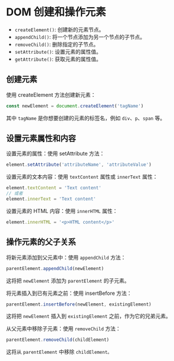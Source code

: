 # DOM 创建和操作元素

- `createElement()`: 创建新的元素节点。
- `appendChild()`: 将一个节点添加为另一个节点的子节点。
- `removeChild()`: 删除指定的子节点。
- `setAttribute()`: 设置元素的属性值。
- `getAttribute()`: 获取元素的属性值。

## 创建元素

使用 createElement 方法创建新元素：

```js
const newElement = document.createElement('tagName')
```

其中 `tagName` 是你想要创建的元素的标签名，例如 `div`、`p`、`span` 等。

## 设置元素属性和内容

设置元素的属性：使用 setAttribute 方法：

```js
element.setAttribute('attributeName', 'attributeValue')
```

设置元素的文本内容：使用 `textContent` 属性或 `innerText` 属性：

```js
element.textContent = 'Text content'
// 或者
element.innerText = 'Text content'
```

设置元素的 HTML 内容：使用 `innerHTML` 属性：

```js
element.innerHTML = '<p>HTML content</p>'
```

## 操作元素的父子关系

将新元素添加到父元素中：使用 `appendChild` 方法：

```js
parentElement.appendChild(newElement)
```

这将把 `newElement` 添加为 `parentElement` 的子元素。

将元素插入到已有元素之前：使用 insertBefore 方法：

```js
parentElement.insertBefore(newElement, existingElement)
```

这将把 `newElement` 插入到 `existingElement` 之前，作为它的兄弟元素。

从父元素中移除子元素：使用 `removeChild` 方法：

```js
parentElement.removeChild(childElement)
```

这将从 `parentElement` 中移除 `childElement。`
